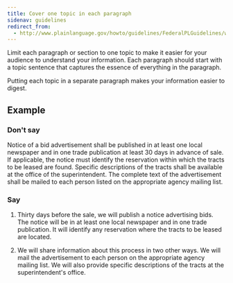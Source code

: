 ```yaml
---
title: Cover one topic in each paragraph
sidenav: guidelines
redirect_from:
  - http://www.plainlanguage.gov/howto/guidelines/FederalPLGuidelines/write1Issue.cfm
---
```


Limit each paragraph or section to one topic to make it easier for your audience to understand your information. Each paragraph should start with a topic sentence that captures the essence of everything in the paragraph.

Putting each topic in a separate paragraph makes your information easier to digest.

## Example

### Don't say

Notice of a bid advertisement shall be published in at least one local newspaper and in one trade publication at least 30 days in advance of sale. If applicable, the notice must identify the reservation within which the tracts to be leased are found. Specific descriptions of the tracts shall be available at the office of the superintendent. The complete text of the advertisement shall be mailed to each person listed on the appropriate agency mailing list.

### Say

1. Thirty days before the sale, we will publish a notice advertising bids. The notice will be in at least one local newspaper and in one trade publication. It will identify any reservation where the tracts to be leased are located.

1. We will share information about this process in two other ways. We will mail the advertisement to each person on the appropriate agency mailing list. We will also provide specific descriptions of the tracts at the superintendent's office.
